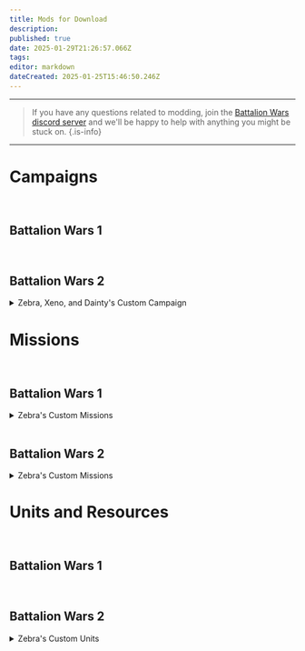 ```yaml
---
title: Mods for Download
description: 
published: true
date: 2025-01-29T21:26:57.066Z
tags: 
editor: markdown
dateCreated: 2025-01-25T15:46:50.246Z
---
```


---

> If you have any questions related to modding, join the [Battalion Wars discord server](https://discord.gg/aPvrTsDARJ)  and we'll be happy to help with anything you might be stuck on.
{.is-info}

---

# Campaigns

<br>

## Battalion Wars 1











































<br>

## Battalion Wars 2

<details>
<summary>Zebra, Xeno, and Dainty's Custom Campaign</summary>

Hello, this is our 1st custom mission with 3 different modes. You have **Normal**, **Hardcore**, and **Nightmare**. 
  
If you would like to see gameplay of the normal mode version, you can do so by watching it [here](https://www.youtube.com/watch?v=PJikiyxagp8&t=0s)
  
| Mission | Thumbnail |
|---|---|
| [Released - 3 Difficulty Modes ](https://discord.com/channels/188322587116306433/1326626609796481034/1326626609796481034) | ![screenshot_2025-01-06_2218109.png](/screenshot_2025-01-06_2218109.png) | 
  
</details>

# Missions

<br>

## Battalion Wars 1

<details>
<summary>Zebra's Custom Missions</summary>
  
> WIP
{.is-warning}

  
</details>



<br>

## Battalion Wars 2

<details>
<summary>Zebra's Custom Missions</summary>
  
> WIP
{.is-warning}
  
</details>



# Units and Resources

<br>

## Battalion Wars 1













<br>

## Battalion Wars 2

<details>
<summary>Zebra's Custom Units</summary>

This is where I'm going to place the custom units I've made, that way people can import them and do whatever they want to with them lol like change the damage, fire rate, speed, etc.
  
| Units | Preview |
|---|---|
| [XY Naval Transport](https://discord.com/channels/188322587116306433/1320653705355202632/1320653705355202632) | ![screenshot_2024-12-11_112031.png](/screenshot_2024-12-11_112031.png) | 
  
</details>




